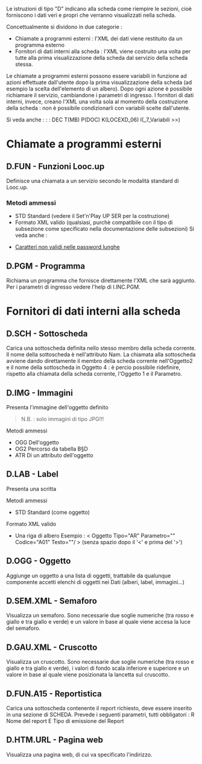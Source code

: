 Le istruzioni di tipo "D" indicano alla scheda come riempire le sezioni, cioè forniscono i dati veri e propri che verranno visualizzati nella scheda.

Concettualmente si dividono in due categorie : 
 * Chiamate a programmi esterni :  l'XML dei dati viene restituito da un programma esterno
 * Fornitori di dati interni alla scheda :  l'XML viene costruito una volta per tutte alla prima visualizzazione della scheda dal servizio della scheda stessa.

Le chiamate a programmi esterni possono essere variabili in funzione ad azioni effettuate dall'utente dopo la prima visualizzazione della scheda (ad esempio la scelta dell'elemento di un albero). Dopo ogni azione è possibile richiamare il servizio, cambiandone i parametri di ingresso.
I fornitori di dati interni, invece, creano l'XML una volta sola al momento della costruzione della scheda :  non è possibile condizionarli con variabili scelte dall'utente.

Si veda anche : 
 :  : DEC T(MB) P(DOC) K(LOCEXD_06) I(_7_Variabili                     >>)

# Chiamate a programmi esterni
## D.FUN - Funzioni Looc.up
Definisce una chiamata a un servizio secondo le modalità standard di Looc.up.

### Metodi ammessi
 * STD Standard (vedere il Set'n'Play UP SER per la costruzione)
 * Formato XML valido (qualsiasi, purchè compatibile con il tipo di subsezione come specificato nella documentazione delle subsezioni)
Si veda anche : 
- [Caratteri non validi nelle password lunghe](Sorgenti/DOC/TA/B£AMO/LOBASE_05)

## D.PGM - Programma
Richiama un programma che fornisce direttamente l'XML che sarà aggiunto.
Per i parametri di ingresso vedere l'help di I.INC.PGM.

# Fornitori di dati interni alla scheda
## D.SCH - Sottoscheda
Carica una sottoscheda definita nello stesso membro della scheda corrente.
Il nome della sottoscheda è nell'attributo Nam.
La chiamata alla sottoscheda avviene dando direttamente il membro della scheda corrente nell'Oggetto2 e il nome della sottoscheda in Oggetto 4 :  è percio possibile ridefinire, rispetto alla chiamata della scheda corrente, l'Oggetto 1 e il Parametro.

## D.IMG - Immagini
Presenta l'immagine dell'oggetto definito

>N.B. :  solo immagini di tipo JPG!!!

Metodi ammessi
 * OGG Dell'oggetto
 * OG2 Percorso da tabella B§D
 * ATR Di un attributo dell'oggetto

## D.LAB - Label
Presenta una scritta

Metodi ammessi
 * STD Standard (come oggetto)

Formato XML valido
 * Una riga di albero
Esempio :   < Oggetto Tipo="AR" Parametro="" Codice="A01" Testo=""/ > (senza spazio dopo il '<' e prima del '>')

## D.OGG - Oggetto
Aggiunge un oggetto a una lista di oggetti, trattabile da qualunque componente accetti elenchi di oggetti nei Dati (alberi, label, immagini...)

## D.SEM.XML - Semaforo
Visualizza un semaforo. Sono necessarie due soglie numeriche (tra rosso e giallo e tra giallo e verde) e un valore in base al quale viene accesa la luce del semaforo.

## D.GAU.XML - Cruscotto
Visualizza un cruscotto. Sono necessarie due soglie numeriche (tra rosso e giallo e tra giallo e verde), i valori di fondo scala inferiore e superiore e un valore in base al quale viene posizionata la lancetta sul cruscotto.

## D.FUN.A15 - Reportistica
Carica una sottoscheda contenente il report richiesto, deve essere inserito in una sezione di SCHEDA.
Prevede i seguenti parametri, tutti obbligatori : 
R Nome del report
E Tipo di emissione del Report

## D.HTM.URL - Pagina web
Visualizza una pagina web, di cui va specificato l'indirizzo.
